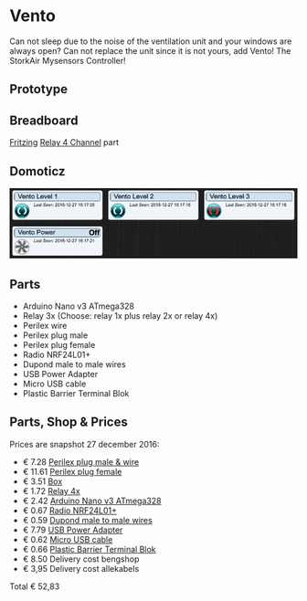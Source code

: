 # Vento

Can not sleep due to the noise of the ventilation unit and your windows are always open? Can not replace the unit since it is not yours, add Vento! The StorkAir Mysensors Controller!
## Prototype


## Breadboard

[Fritzing](http://fritzing.org)
[Relay 4 Channel](https://timgolisch.wordpress.com/2015/09/12/fritzing-4-channel-relay-part/) part

## Domoticz

![Domoticz](https://raw.githubusercontent.com/Tristan79/Vento/master/resources/domoticz.png)

## Parts

 * Arduino Nano v3 ATmega328
 * Relay 3x (Choose: relay 1x plus relay 2x or relay 4x)
 * Perilex wire
 * Perilex plug male
 * Perilex plug female
 * Radio NRF24L01+
 * Dupond male to male wires
 * USB Power Adapter
 * Micro USB cable
 * Plastic Barrier Terminal Blok
 
## Parts, Shop & Prices 

Prices are snapshot 27 december 2016:

 * € 7.28 [Perilex plug male & wire](http://www.bengshop.nl/detailitem.php?articletext=RATIO+PERILEX+AANSLUITSNOER+2M+6A+GROEN+&sess=&shop=0&lang=nl&art_id=13006284)
 * € 11.61 [Perilex plug female](http://www.bengshop.nl/detailitem.php?articletext=ABL+SURSUM+PERILEX+16A+KOPPELCONTACTSTOP+WIT+&sess=&shop=0&lang=nl&art_id=12987480)
 * € 3.51 [Box](http://www.bengshop.nl/detailitem.php?sess=&shop=5&lang=nl&art_id=14614105) 
 * € 1.72 [Relay 4x](https://nl.aliexpress.com/item/1pcs-lot-4-channel-relay-module-4-channel-relay-control-board-with-optocoupler-Relay-Output-4/32325541816.html)
 * € 2.42 [Arduino Nano v3 ATmega328](https://nl.aliexpress.com/item/Free-Shipping-1PCS-LOT-For-arduino-Nano-3-0-Atmel-ATmega328-Mini-USB-Board/32773364249.html)
 * € 0.67 [Radio NRF24L01+](https://nl.aliexpress.com/item/1pcs-lot-Black-nrf24l01-wireless-module-24l01-2-4g-wireless-module-black-diamond-free-shipping/32649100793.html)
 * € 0.59 [Dupond male to male wires](https://nl.aliexpress.com/item/40pcs-lot-10cm-2-54mm-1pin-Female-to-Male-jumper-wire-Dupont-cable/32566136519.html)
 * € 7.79 [USB Power Adapter](https://www.allekabels.nl/usb-lader/4508/1196134/usb-thuislader-1000-ma.html)
 * € 0.62 [Micro USB cable](https://nl.aliexpress.com/item/Micro-USB-Cable-1m-OD-3-5mm-Available-in-Black-or-White/32599608580.html)
 * € 0.66 [Plastic Barrier Terminal Blok](https://nl.aliexpress.com/item/10A-2-Position-Wire-Connector-Plastic-Barrier-Terminal-Block-High-Quality/32714811508.html)
 * € 8.50 Delivery cost bengshop 
 * € 3,95 Delivery cost allekabels
 
Total € 52,83


 